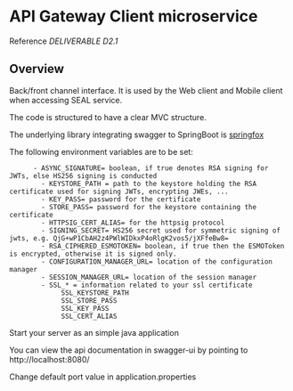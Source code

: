 # API Gateway Client microservice

Reference *DELIVERABLE D2.1*

## Overview  

Back/front channel interface. It is used by the Web client and Mobile client when accessing SEAL service.

The code is structured to have a clear MVC structure.

The underlying library integrating swagger to SpringBoot is [springfox](https://github.com/springfox/springfox)

The following environment variables are to be set:

          - ASYNC_SIGNATURE= boolean, if true denotes RSA signing for JWTs, else HS256 signing is conducted
			- KEYSTORE_PATH = path to the keystore holding the RSA certificate used for signing JWTs, encrypting JWEs, ...
			- KEY_PASS= password for the certificate
			- STORE_PASS= password for the keystore containing the certificate
			- HTTPSIG_CERT_ALIAS= for the httpsig protocol
			- SIGNING_SECRET= HS256 secret used for symmetric signing of jwts, e.g. QjG+wP1CbAH2z4PWlWIDkxP4oRlgK2vos5/jXFfeBw8=
			- RSA_CIPHERED_ESMOTOKEN= boolean, if true then the ESMOToken is encrypted, otherwise it is signed only.
			- CONFIGURATION_MANAGER_URL= location of the configuration manager
			- SESSION_MANAGER_URL= location of the session manager
			- SSL_* = information related to your ssl certificate
				 SSL_KEYSTORE_PATH
            	 SSL_STORE_PASS
            	 SSL_KEY_PASS
            	 SSL_CERT_ALIAS
            
 

Start your server as an simple java application  

You can view the api documentation in swagger-ui by pointing to  
http://localhost:8080/  

Change default port value in application.properties